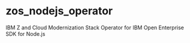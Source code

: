 # zos_nodejs_operator
IBM Z and Cloud Modernization Stack Operator for IBM Open Enterprise SDK for Node.js
